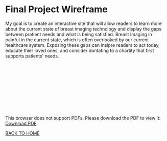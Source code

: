 # Final Project Wireframe 

My goal is to create an interactive site that will allow readers to learn more about the current state of breast imaging technology and display the gaps between pratient needs and what is being satisfied.
Breast Imaging in painful in the current state, which is often overlooked by our current healthcare system. 
Exposing these gaps can insipre readers to act today, educate thier loved ones, and consider dontating to a chartity that first supports patients' needs. 


<object data="https://www.docdroid.net/pGSFWHF/wireframe.pdf" type="application/pdf" width="900px" height="700px">
    <embed src="https://www.docdroid.net/pGSFWHF/wireframe.pdf">
        <p>This browser does not support PDFs. Please download the PDF to view it: <a href="https://www.docdroid.net/pGSFWHF/wireframe.pdf">Download PDF</a>.</p>
    </embed>
</object>

[BACK TO HOME](/README.md)
